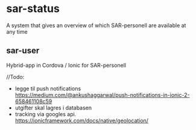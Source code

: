 # sar-status
A system that gives an overview of which SAR-personell are available at any time
## sar-user
Hybrid-app in Cordova / Ionic for SAR-personell

//Todo:
- legge til push notifications
  https://medium.com/@ankushaggarwal/push-notifications-in-ionic-2-658461108c59
- utgifter skal lagres i databasen
- tracking via googles api.
  https://ionicframework.com/docs/native/geolocation/
